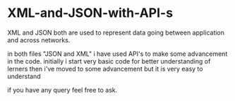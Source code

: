 # XML-and-JSON-with-API-s
XML and JSON both are used to represent data going between application and across networks. 


in both files "JSON and XML" i have used API's to make some advancement in the code.
initially i start very basic code for better understanding of lerners then i've moved to some advancement but it is very easy to understand

if you have any query feel free to ask.
